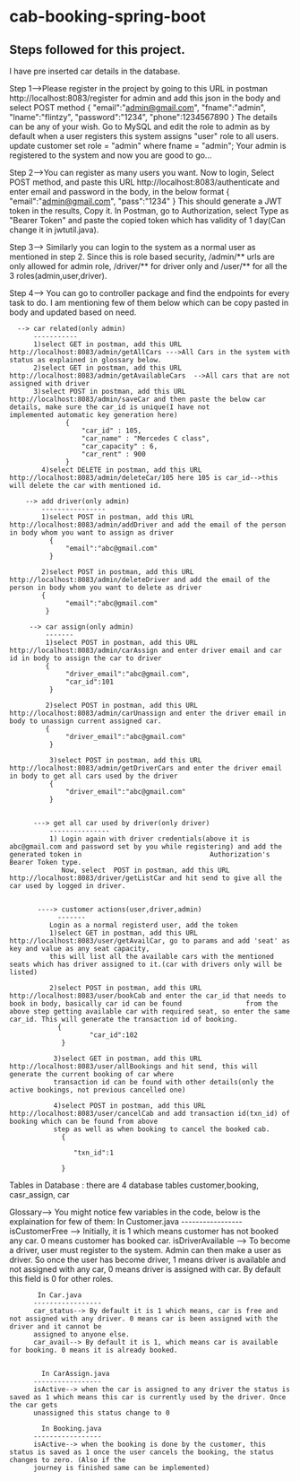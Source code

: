 # cab-booking-spring-boot

Steps followed for this project.
-------------------------------------
I have pre inserted car details in the database. 

Step 1-->Please register in the project by going to this URL in postman http://localhost:8083/register for admin and add this json in the body and select POST method
          {
              "email":"admin@gmail.com",
              "fname":"admin",
              "lname":"flintzy",
              "password":"1234",
              "phone":1234567890
           }
           The details can be any of your wish. Go to MySQL and edit the role to admin as by default when a user registers this system assigns "user" role to all users.
           update customer set role = "admin" where fname = "admin";
           Your admin is registered to the system and now you are good to go...
           
Step 2-->You can register as many users you want. Now to login, Select POST method, and paste this URL http://localhost:8083/authenticate and enter email and password in the body, in the below format
         {
            "email":"admin@gmail.com",
            "pass":"1234"
         }
         This should generate a JWT token in the results, Copy it. In Postman, go to Authorization, select Type as "Bearer Token" and paste the copied token which has            validity of 1 day(Can change it in jwtutil.java).
         
Step 3--> Similarly you can login to the system as a normal user as mentioned in step 2. Since this is role based security, /admin/** urls are only allowed for admin               role, /driver/** for driver only and /user/** for all the 3 roles(admin,user,driver).

Step 4--> You can go to controller package and find the endpoints for every task to do. I am mentioning few of them below which can be copy pasted in body and updated           based on need.
          
      --> car related(only admin)
          -----------
          1)select GET in postman, add this URL http://localhost:8083/admin/getAllCars --->All Cars in the system with status as explained in glossary below.
          2)select GET in postman, add this URL http://localhost:8083/admin/getAvailableCars  -->All cars that are not assigned with driver
          3)select POST in postman, add this URL http://localhost:8083/admin/saveCar and then paste the below car details, make sure the car_id is unique(I have not               implemented automatic key generation here)
                  {
                      "car_id" : 105,
                      "car_name" : "Mercedes C class",
                      "car_capacity" : 6,
                      "car_rent" : 900
                  }
            4)select DELETE in postman, add this URL http://localhost:8083/admin/deleteCar/105 here 105 is car_id-->this will delete the car with mentioned id.
            
        --> add driver(only admin)
            ----------------
            1)select POST in postman, add this URL http://localhost:8083/admin/addDriver and add the email of the person in body whom you want to assign as driver
              {
                  "email":"abc@gmail.com"
              }
              
            2)select POST in postman, add this URL http://localhost:8083/admin/deleteDriver and add the email of the person in body whom you want to delete as driver
            {
                  "email":"abc@gmail.com"
             }
             
         --> car assign(only admin)
             -------
             1)select POST in postman, add this URL http://localhost:8083/admin/carAssign and enter driver email and car id in body to assign the car to driver
             {
                  "driver_email":"abc@gmail.com",
                  "car_id":101
              }
              
             2)select POST in postman, add this URL http://localhost:8083/admin/carUnassign and enter the driver email in body to unassign current assigned car.
             {
                  "driver_email":"abc@gmail.com"
              }
              
              3)select POST in postman, add this URL http://localhost:8083/admin/getDriverCars and enter the driver email in body to get all cars used by the driver
              {
                  "driver_email":"abc@gmail.com"
              }
              
              
          ---> get all car used by driver(only driver)
              ---------------
              1) Login again with driver credentials(above it is abc@gmail.com and password set by you while registering) and add the generated token in                                Authorization's Bearer Token type.
                 Now, select  POST in postman, add this URL http://localhost:8083/driver/getListCar and hit send to give all the car used by logged in driver.
                 
                 
           ----> customer actions(user,driver,admin)
                -------
              Login as a normal registerd user, add the token
              1)select GET in postman, add this URL http://localhost:8083/user/getAvailCar, go to params and add 'seat' as key and value as any seat capacity,
              this will list all the available cars with the mentioned seats which has driver assigned to it.(car with drivers only will be listed)
              
              2)select POST in postman, add this URL http://localhost:8083/user/bookCab and enter the car_id that needs to book in body, basically car id can be found                from the above step getting available car with required seat, so enter the same car_id. This will generate the transaction id of booking.
                {
                        "car_id":102
                 }
                 
               3)select GET in postman, add this URL http://localhost:8083/user/allBookings and hit send, this will generate the current booking of car where
               transaction id can be found with other details(only the active bookings, not previous cancelled one)
               
               4)select POST in postman, add this URL http://localhost:8083/user/cancelCab and add transaction id(txn_id) of booking which can be found from above
               step as well as when booking to cancel the booked cab.
                 {

                    "txn_id":1

                 }


Tables in Database : there are 4 database tables customer,booking, casr_assign, car

Glossary--> You might notice few variables in the code, below is the explaination for few of them:
          In Customer.java
          -----------------
          isCustomerFree --> Initially, it is 1 which means customer has not booked any car. 0 means customer has booked car.
          isDriverAvailable --> To become a driver, user must register to the system. Admin can then make a user as driver. So once the user has become driver, 1 means
          driver is available and not assigned with any car, 0 means driver is assigned with car. By default this field is 0 for other roles.
          
           In Car.java
          -----------------
          car_status--> By default it is 1 which means, car is free and not assigned with any driver. 0 means car is been assigned with the driver and it cannot be 
          assigned to anyone else.
          car_avail--> By default it is 1, which means car is available for booking. 0 means it is already booked.
          
          
            In CarAssign.java
          -----------------
          isActive--> when the car is assigned to any driver the status is saved as 1 which means this car is currently used by the driver. Once the car gets  
          unassigned this status change to 0
          
            In Booking.java
          -----------------
          isActive--> when the booking is done by the customer, this status is saved as 1 once the user cancels the booking, the status changes to zero. (Also if the
          journey is finished same can be implemented)
           
  
